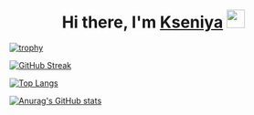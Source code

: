 <h1 align="center">Hi there, I'm <a href="[https://prischepova.ru/](https://github.com/Prischepova)" target="_blank">Kseniya</a> 
<img src="https://github.com/blackcater/blackcater/raw/main/images/Hi.gif" height="32"/></h1>



[![trophy](https://github-profile-trophy.vercel.app/?Prischepova=ryo-ma&theme=onedark)](https://github.com/ryo-ma/github-profile-trophy)

[![GitHub Streak](https://streak-stats.demolab.com/PrischepovaDenverCoder1&theme=dark)](https://git.io/streak-stats)

<!---Для компактной версии-->
[![Top Langs](https://github-readme-stats.vercel.app/api/top-langs/Prischepovaanuraghazra&layout=compact)](https://github.com/anuraghazra/github-readme-stats)

[![Anurag's GitHub stats](https://github-readme-stats.vercel.app/apiPrischepovaanuraghazra)](https://github.com/anuraghazra/github-readme-stats)
